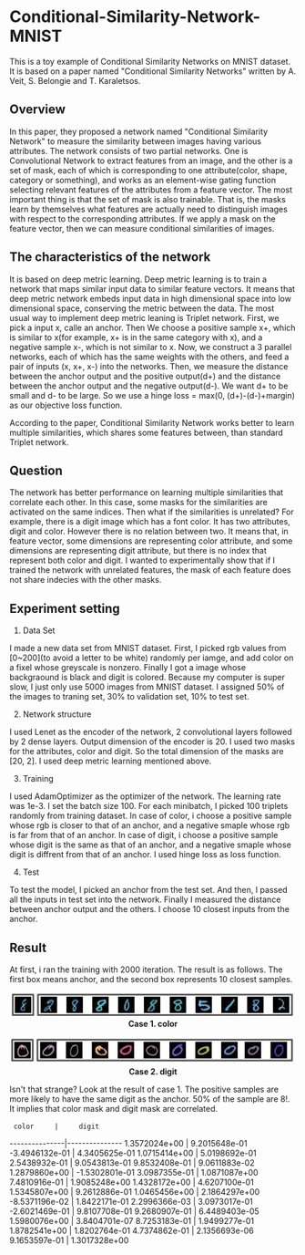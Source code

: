 # Conditional-Similarity-Network-MNIST
This is a toy example of Conditional Similarity Networks on MNIST dataset. It is based on a paper named "Conditional Similarity Networks" written by A. Veit, S. Belongie and T. Karaletsos.

## Overview
In this paper, they proposed a network named "Conditional Similarity Network" to measure the similarity between images having various attributes. The network consists of two partial networks. One is Convolutional Network to extract features from an image, and the other is a set of mask, each of which is corresponding to one attribute(color, shape, category or something), and works as an element-wise gating function selecting relevant features of the attributes from a feature vector. The most important thing is that the set of mask is also trainable. That is, the masks learn by themselves what features are actually need to distinguish images with respect to the corresponding attributes. If we apply a mask on the feature vector, then we can measure conditional similarities of images.

## The characteristics of the network
It is based on deep metric learning. Deep metric learning is to train a network that maps similar input data to similar feature vectors. It means that deep metric network embeds input data in high dimensional space into low dimensional space, conserving the metric between the data. The most usual way to implement deep metric leaning is Triplet network. First, we pick a input x, calle an anchor. Then We choose a positive sample x+, which is similar to x(for example, x+ is in the same category with x), and a negative sample x-, which is not similar to x. Now, we construct a 3 parallel networks, each of which has the same weights with the others, and feed a pair of inputs (x, x+, x-) into the networks. Then, we measure the distance between the anchor output and the positive output(d+) and the distance between the anchor output and the negative output(d-). We want d+ to be small and d- to be large. So we use a hinge loss = max(0, (d+)-(d-)+margin) as our objective loss function.

According to the paper, Conditional Similarity Network works better to learn multiple similarities, which shares some features between, than standard Triplet network.

## Question
The network has better performance on learning multiple similarities that correlate each other. In this case, some masks for the similarities are activated on the same indices. Then what if the similarities is unrelated? For example, there is a digit image which has a font color. It has two attributes, digit and color. However there is no relation between two. It means that, in feature vector, some dimensions are representing color attribute, and some dimensions are representing digit attribute, but there is no index that represent both color and digit. I wanted to experimentally show that if I trained the network with unrelated features, the mask of each feature does not share indecies with the other masks.

## Experiment setting
1. Data Set

I made a new data set from MNIST dataset. First, I picked rgb values from [0~200](to avoid a letter to be white) randomly per iamge, and add color on a fixel whose greyscale is nonzero. Finally I got a image whose backgraound is black and digit is colored.
Because my computer is super slow, I just only use 5000 images from MNIST dataset. I assigned 50% of the images to traning set, 30% to validation set, 10% to test set.

2. Network structure

I used Lenet as the encoder of the network, 2 convolutional layers followed by 2 dense layers. Output dimension of the encoder is 20. I used two masks for the attributes, color and digit. So the total dimension of the masks are [20, 2]. I used deep metric learning mentioned above.

3. Training

I used AdamOptimizer as the optimizer of the network. The learning rate was 1e-3. I set the batch size 100. 
For each minibatch, I picked 100 triplets randomly from training dataset. In case of color, i choose a positive sample whose rgb is closer to that of an anchor, and a negative smaple whose rgb is far from that of an anchor. In case of digit, i choose a positive sample whose digit is the same as that of an anchor, and a negative smaple whose digit is diffrent from that of an anchor.
I used hinge loss as loss function.

4. Test

To test the model, I picked an anchor from the test set. And then, I passed all the inputs in test set into the network. Finally I measured the distance between anchor output and the others. I choose 10 closest inputs from the anchor.

## Result
At first, i ran the training with 2000 iteration. The result is as follows. The first box means anchor, and the second box represents 10 closest samples.

<p align="center">
   <img src="public/result/fig1.jpg" width ="500">
   <br>
   <b>Case 1. color</b><br>
 </p>
 <p align="center">
   <img src="public/result/fig2.jpg" width ="500">
   <br>
   <b>Case 2. digit</b><br>
 </p>

Isn't that strange? Look at the result of case 1. The positive samples are more likely to have the same digit as the anchor. 50% of the sample are 8!. It implies that color mask and digit mask are correlated.

     color     |     digit
---------------|---------------
1.3572024e+00  | 9.2015648e-01
-3.4946132e-01 | 4.3405625e-01
1.0715414e+00  | 5.0198692e-01
2.5438932e-01  | 9.0543813e-01
9.8532408e-01  | 9.0611883e-02
1.2879860e+00  | -1.5302801e-01
3.0987355e-01  | 1.0871087e+00
7.4810916e-01  | 1.9085248e+00
1.4328172e+00  | 4.6207100e-01
1.5345807e+00  | 9.2612886e-01
1.0465456e+00  | 2.1864297e+00
-8.5371196e-02 | 1.8422171e-01
2.2996366e-03  | 3.0973017e-01
-2.6021469e-01 | 9.8107708e-01
9.2680907e-01  | 6.4489403e-05
1.5980076e+00  | 3.8404701e-07
8.7253183e-01  | 1.9499277e-01
1.8782541e+00  | 1.8202764e-01
4.7374862e-01  | 2.1356693e-06
9.1653597e-01  | 1.3017328e+00
